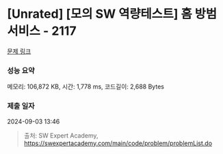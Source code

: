 # [Unrated] [모의 SW 역량테스트] 홈 방범 서비스 - 2117 

[문제 링크](https://swexpertacademy.com/main/code/problem/problemDetail.do?contestProbId=AV5V61LqAf8DFAWu) 

### 성능 요약

메모리: 106,872 KB, 시간: 1,778 ms, 코드길이: 2,688 Bytes

### 제출 일자

2024-09-03 13:46



> 출처: SW Expert Academy, https://swexpertacademy.com/main/code/problem/problemList.do